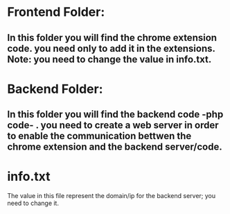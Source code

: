  
# Frontend Folder:
In this folder you will find the chrome extension code. you need only to add it in the extensions. 
<br/>
Note: you need to change the value in info.txt.
---------------------
# Backend Folder:
In this folder you will find the backend code -php code- . you need to create a web server in order to enable the communication bettwen the chrome extension and the backend server/code. 
-------------------------
# info.txt 
The value in this file represent the domain/ip for the backend server; you need to change it. 



